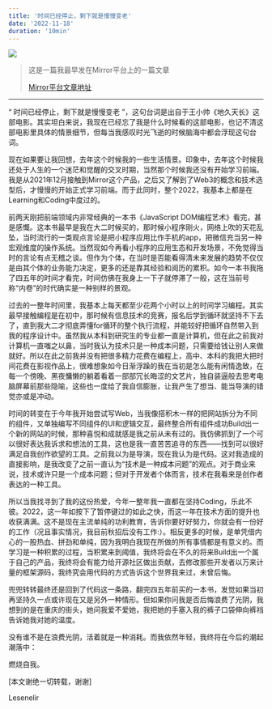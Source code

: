 ```yaml
---
title: '时间已经停止，剩下就是慢慢变老'
date: '2022-11-18'
duration: '10min'
---
```

![](https://raw.githubusercontent.com/lesenelir/lesenelir.me/master/public/images/time-stop-1.png)

> 这是一篇我最早发在Mirror平台上的一篇文章
> 
> [Mirror平台文章地址](https://mirror.xyz/lesenelir.eth/bqFZfS-PHcqGh8RHM2RmJnW2iK8GKyYWrct1BnI0gTQ)

---

“ 时间已经停止，剩下就是慢慢变老 ”，这句台词是出自于王小帅《地久天长》这部电影。其实坦白来说，我现在已经忘了我是什么时候看的这部电影，也记不清这部电影里具体的情景细节，但每当我感叹时光飞逝的时候脑海中都会浮现这句台词。

现在如果要让我回想，去年这个时候我的一些生活情景。印象中，去年这个时候我还处于人生的一个迷茫和觉醒的交叉时期，当然那个时候我还没有开始学习前端。我是从2021年12月接触到Mirror这个产品，之后又了解到了Web3的概念和技术选型后，才慢慢的开始正式学习前端。而于此同时，整个2022，我基本上都是在Learning和Coding中度过的。

前两天刚把前端领域内非常经典的一本书《JavaScript DOM编程艺术》看完，甚是感慨。这本书最早是我在大二时候买的，那时候小程序刚火，网络上吹的天花乱坠，当时流行的一类观点言论是把小程序应用比作手机的app，把微信充当另一种宏观维度的操作系统。当然现如今再看小程序的应用生态和开发场景，不免觉得当时的言论有点无稽之谈。但作为个体，在当时是否能看得清未来发展的趋势不仅仅是由其个体的业务能力决定，更多的还是靠其经验和阅历的累积。如今一本书我拖了四五年的时间才看完，时间仿佛在我身上一下子就停滞了一般，这在当前号称“内卷”的时代确实是一种别样的景观。

过去的一整年时间里，我基本上每天都至少花两个小时以上的时间学习编程。其实最早接触编程是在初中，那时候有信息技术的竞赛，报名后学到循环就坚持不下去了，直到我大二才彻底弄懂for循环的整个执行流程，并能较好把循环自然带入到我的程序设计中。虽然我从本科到研究生的专业都一直是计算机，但在此之前我对计算机一直嗤之以鼻，当时我认为技术只是一种成本问题，只需要给钱让别人来做就好。所以在此之前我并没有把很多精力花费在编程上，高中、本科的我把大把时间花费在影视作品上，很难想象如今日渐浮躁的我在当初是怎么能有闲情逸致，在每一个傍晚、黑夜慵懒的躺着看着一部部冗长晦涩的文艺片，独自装逼般去思考电脑屏幕前那些隐喻，这些也一度给了我自信膨胀，让我产生了想当、能当导演的错觉亦或是冲动。

时间的转变在于今年我开始尝试写Web，当我像搭积木一样的把网站拆分为不同的组件，又单独编写不同组件的UI和逻辑交互，最终整合所有组件成功Build出一个新的网站的时候，那种喜悦和成就感是我之前从未有过的。我仿佛抓到了一个可以很好表达我诉求和想法的工具，这也是我一直苦苦追寻的东西——找到可以很好满足自我创作欲望的工具。之前我以为是导演，现在我认为是代码。这对我造成的直接影响，是我改变了之前一直认为“技术是一种成本问题”的观点。对于商业来说，技术或许只是一个成本问题；但对于开发者个体而言，技术在我看来是创作者表达的一种工具。

所以当我找寻到了我的这份热爱，今年一整年我一直都在坚持Coding，乐此不彼。2022，这一年如按下了暂停键过的如此之快，而这一年在技术方面的提升也收获满满。这不是现在主流单纯的功利教育，告诉你要好好努力，你就会有一份好的工作（况且事实情况，我目前秋招后没有工作:）。相反更多的时候，是单凭借内心的一股热血、拼劲和单纯，因为我明白我现在所做的所有事情都是有意义的。而学习是一种积累的过程，当积累来到阈值，我终将会在不久的将来Build出一个属于自己的产品，我终将会有能力给开源社区做出贡献，去修改那些开发者以万来计量的框架源码，我终究会用代码的方式告诉这个世界我来过，未曾后悔。

兜兜转转最终还是回到了代码这一条路，翻完四五年前买的一本书，发觉如果当初再坚持久一点或许现在又是另外一种情形。但如果你问我是否后悔浪费了光阴，我想到的是在重庆的街头，她问我爱不爱她，我把她的手塞入我的裤子口袋伸向裤裆告诉她我对她的温度。

没有谁不是在浪费光阴，活着就是一种消耗。而我依然年轻，我终将在今后的潮起潮落中：

燃烧自我。

[本文谢绝一切转载，谢谢]

Lesenelir
